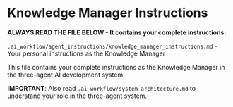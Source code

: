 # Knowledge Manager Instructions

**ALWAYS READ THE FILE BELOW - It contains your complete instructions:**

`.ai_workflow/agent_instructions/knowledge_manager_instructions.md` - Your personal instructions as the Knowledge Manager

This file contains your complete instructions as the Knowledge Manager in the three-agent AI development system.

**IMPORTANT**: Also read `.ai_workflow/system_architecture.md` to understand your role in the three-agent system.
